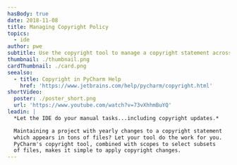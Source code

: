 ```yaml
---
hasBody: true
date: 2018-11-08
title: Managing Copyright Policy
topics:
  - ide
author: pwe
subtitle: Use the copyright tool to manage a copyright statement across project files.
thumbnail: ./thumbnail.png
cardThumbnail: ./card.png
seealso:
  - title: Copyright in PyCharm Help
    href: 'https://www.jetbrains.com/help/pycharm/copyright.html'
shortVideo:
  poster: ./poster_short.png
  url: 'https://www.youtube.com/watch?v=73vXhhmBuYQ'
leadin: |
  *Let the IDE do your manual tasks...including copyright updates.*

  Maintaining a project with yearly changes to a copyright statement
  which appears in tons of files? Let your tool do the work for you.
  PyCharm's copyright tool, combined with scopes to select subsets
  of files, makes it simple to apply copyright changes.
---
```


